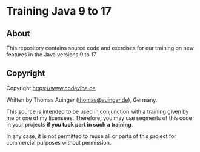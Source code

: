 # Training Java 9 to 17

## About

This repository contains source code and exercises for our training on new features in the Java versions 9 to 17.

## Copyright

Copyright https://www.codevibe.de

Written by Thomas Auinger (thomas@auinger.de), Germany.

This source is intended to be used in conjunction with a training given by me or one of my licensees. Therefore, you
may use segments of this code in your projects **if you took part in such a training**.

In any case, it is not permitted to reuse all or parts of this project for commercial purposes without permission.